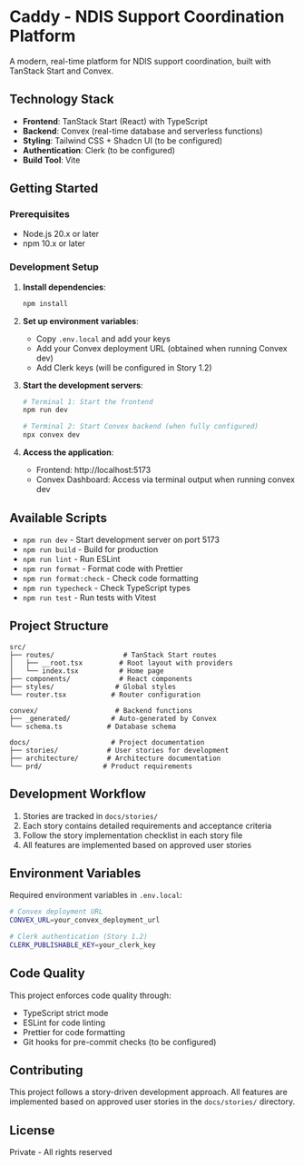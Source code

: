 # Caddy - NDIS Support Coordination Platform

A modern, real-time platform for NDIS support coordination, built with TanStack Start and Convex.

## Technology Stack

- **Frontend**: TanStack Start (React) with TypeScript
- **Backend**: Convex (real-time database and serverless functions)
- **Styling**: Tailwind CSS + Shadcn UI (to be configured)
- **Authentication**: Clerk (to be configured)
- **Build Tool**: Vite

## Getting Started

### Prerequisites

- Node.js 20.x or later
- npm 10.x or later

### Development Setup

1. **Install dependencies**:
   ```bash
   npm install
   ```

2. **Set up environment variables**:
   - Copy `.env.local` and add your keys
   - Add your Convex deployment URL (obtained when running Convex dev)
   - Add Clerk keys (will be configured in Story 1.2)

3. **Start the development servers**:
   ```bash
   # Terminal 1: Start the frontend
   npm run dev

   # Terminal 2: Start Convex backend (when fully configured)
   npx convex dev
   ```

4. **Access the application**:
   - Frontend: http://localhost:5173
   - Convex Dashboard: Access via terminal output when running convex dev

## Available Scripts

- `npm run dev` - Start development server on port 5173
- `npm run build` - Build for production
- `npm run lint` - Run ESLint
- `npm run format` - Format code with Prettier
- `npm run format:check` - Check code formatting
- `npm run typecheck` - Check TypeScript types
- `npm run test` - Run tests with Vitest

## Project Structure

```
src/
├── routes/                 # TanStack Start routes
│   ├── __root.tsx         # Root layout with providers
│   └── index.tsx          # Home page
├── components/            # React components
├── styles/               # Global styles
└── router.tsx           # Router configuration

convex/                   # Backend functions
├── _generated/          # Auto-generated by Convex
└── schema.ts           # Database schema

docs/                    # Project documentation
├── stories/            # User stories for development
├── architecture/       # Architecture documentation
└── prd/               # Product requirements
```

## Development Workflow

1. Stories are tracked in `docs/stories/`
2. Each story contains detailed requirements and acceptance criteria
3. Follow the story implementation checklist in each story file
4. All features are implemented based on approved user stories

## Environment Variables

Required environment variables in `.env.local`:

```bash
# Convex deployment URL
CONVEX_URL=your_convex_deployment_url

# Clerk authentication (Story 1.2)
CLERK_PUBLISHABLE_KEY=your_clerk_key
```

## Code Quality

This project enforces code quality through:
- TypeScript strict mode
- ESLint for code linting
- Prettier for code formatting
- Git hooks for pre-commit checks (to be configured)

## Contributing

This project follows a story-driven development approach. All features are implemented based on approved user stories in the `docs/stories/` directory.

## License

Private - All rights reserved